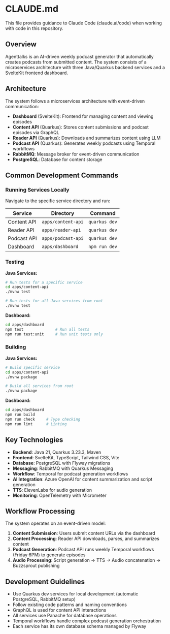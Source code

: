 # CLAUDE.md

This file provides guidance to Claude Code (claude.ai/code) when working with code in this repository.

## Overview

Agenttalks is an AI-driven weekly podcast generator that automatically creates podcasts from submitted content. The system consists of a microservices architecture with three Java/Quarkus backend services and a SvelteKit frontend dashboard.

## Architecture

The system follows a microservices architecture with event-driven communication:

- **Dashboard** (SvelteKit): Frontend for managing content and viewing episodes
- **Content API** (Quarkus): Stores content submissions and podcast episodes via GraphQL
- **Reader API** (Quarkus): Downloads and summarizes content using LLM
- **Podcast API** (Quarkus): Generates weekly podcasts using Temporal workflows
- **RabbitMQ**: Message broker for event-driven communication
- **PostgreSQL**: Database for content storage

## Common Development Commands

### Running Services Locally

Navigate to the specific service directory and run:

| Service     | Directory          | Command       |
|-------------|-------------------|---------------|
| Content API | `apps/content-api` | `quarkus dev` |
| Reader API  | `apps/reader-api`  | `quarkus dev` |
| Podcast API | `apps/podcast-api` | `quarkus dev` |
| Dashboard   | `apps/dashboard`   | `npm run dev` |

### Testing

**Java Services:**
```bash
# Run tests for a specific service
cd apps/content-api
./mvnw test

# Run tests for all Java services from root
./mvnw test
```

**Dashboard:**
```bash
cd apps/dashboard
npm test              # Run all tests
npm run test:unit     # Run unit tests only
```

### Building

**Java Services:**
```bash
# Build specific service
cd apps/content-api
./mvnw package

# Build all services from root
./mvnw package
```

**Dashboard:**
```bash
cd apps/dashboard
npm run build
npm run check     # Type checking
npm run lint      # Linting
```

## Key Technologies

- **Backend**: Java 21, Quarkus 3.23.3, Maven
- **Frontend**: SvelteKit, TypeScript, Tailwind CSS, Vite
- **Database**: PostgreSQL with Flyway migrations
- **Messaging**: RabbitMQ with Quarkus Messaging
- **Workflow**: Temporal for podcast generation workflows
- **AI Integration**: Azure OpenAI for content summarization and script generation
- **TTS**: ElevenLabs for audio generation
- **Monitoring**: OpenTelemetry with Micrometer

## Workflow Processing

The system operates on an event-driven model:

1. **Content Submission**: Users submit content URLs via the dashboard
2. **Content Processing**: Reader API downloads, parses, and summarizes content
3. **Podcast Generation**: Podcast API runs weekly Temporal workflows (Friday 6PM) to generate episodes
4. **Audio Processing**: Script generation → TTS → Audio concatenation → Buzzsprout publishing

## Development Guidelines

- Use Quarkus dev services for local development (automatic PostgreSQL, RabbitMQ setup)
- Follow existing code patterns and naming conventions
- GraphQL is used for content API interactions
- All services use Panache for database operations
- Temporal workflows handle complex podcast generation orchestration
- Each service has its own database schema managed by Flyway